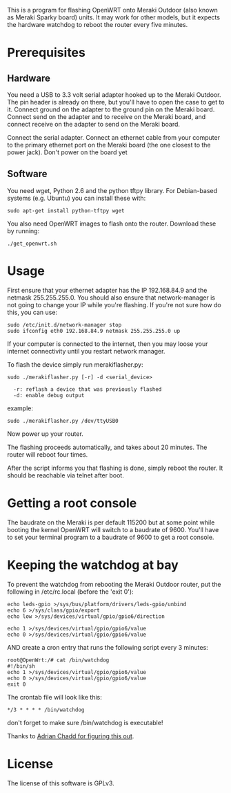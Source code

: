 This is a program for flashing OpenWRT onto Meraki Outdoor (also known as Meraki Sparky board) units. It may work for other models, but it expects the hardware watchdog to reboot the router every five minutes. 

# Prerequisites

## Hardware

You need a USB to 3.3 volt serial adapter hooked up to the Meraki Outdoor. The pin header is already on there, but you'll have to open the case to get to it. Connect ground on the adapter to the ground pin on the Meraki board. Connect send on the adapter and to receive on the Meraki board, and connect receive on the adapter to send on the Meraki board. 

Connect the serial adapter. Connect an ethernet cable from your computer to the primary ethernet port on the Meraki board (the one closest to the power jack). Don't power on the board yet

## Software

You need wget, Python 2.6 and the python tftpy library. For Debian-based systems (e.g. Ubuntu) you can install these with:

```
sudo apt-get install python-tftpy wget
```

You also need OpenWRT images to flash onto the router. Download these by running:

```
./get_openwrt.sh
```

# Usage

First ensure that your ethernet adapter has the IP 192.168.84.9 and the netmask 255.255.255.0. You should also ensure that network-manager is not going to change your IP while you're flashing. If you're not sure how do this, you can use:

```
sudo /etc/init.d/network-manager stop
sudo ifconfig eth0 192.168.84.9 netmask 255.255.255.0 up
```

If your computer is connected to the internet, then you may loose your internet connectivity until you restart network manager.

To flash the device simply run merakiflasher.py:

```
sudo ./merakiflasher.py [-r] -d <serial_device>
  
  -r: reflash a device that was previously flashed
  -d: enable debug output
```

example:

```
sudo ./merakiflasher.py /dev/ttyUSB0
```

Now power up your router.

The flashing proceeds automatically, and takes about 20 minutes. The router will reboot four times.

After the script informs you that flashing is done, simply reboot the router. It should be reachable via telnet after boot. 

# Getting a root console

The baudrate on the Meraki is per default 115200 but at some point while booting the kernel OpenWRT will switch to a baudrate of 9600. You'll have to set your terminal program to a baudrate of 9600 to get a root console.

# Keeping the watchdog at bay

To prevent the watchdog from rebooting the Meraki Outdoor router, put the following in /etc/rc.local (before the 'exit 0'):
```
echo leds-gpio >/sys/bus/platform/drivers/leds-gpio/unbind
echo 6 >/sys/class/gpio/export
echo low >/sys/devices/virtual/gpio/gpio6/direction

echo 1 >/sys/devices/virtual/gpio/gpio6/value
echo 0 >/sys/devices/virtual/gpio/gpio6/value
```

AND create a cron entry that runs the following script every 3 minutes:

```
root@OpenWrt:/# cat /bin/watchdog
#!/bin/sh
echo 1 >/sys/devices/virtual/gpio/gpio6/value
echo 0 >/sys/devices/virtual/gpio/gpio6/value
exit 0
```

The crontab file will look like this:

```
*/3 * * * * /bin/watchdog
```

don't forget to make sure /bin/watchdog is executable!

Thanks to [Adrian Chadd for figuring this out](http://adrianchadd.blogspot.com/2014/03/meraki-sparky-boards-and-constant.html).

# License

The license of this software is GPLv3.

